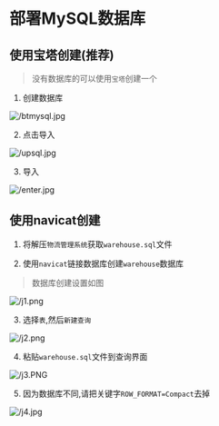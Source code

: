 # 部署MySQL数据库

## 使用宝塔创建(推荐)

> 没有数据库的可以使用`宝塔`创建一个

1. 创建数据库

![/btmysql.jpg](https://media.codecore.cn/markdown/btmysql.jpg)

2. 点击导入

![/upsql.jpg](https://media.codecore.cn/markdown/upsql.jpg)

3. 导入

![/enter.jpg](https://media.codecore.cn/markdown/enter.jpg)


## 使用navicat创建

1. 将解压`物流管理系统`获取`warehouse.sql`文件

2. 使用`navicat`链接数据库创建`warehouse`数据库

> 数据库创建设置如图

![/j1.png](https://media.codecore.cn/markdown/j1.png)


3. 选择`表`,然后`新建查询`

![/j2.png](https://media.codecore.cn/markdown/j2.png)

4. 粘贴`warehouse.sql`文件到查询界面

![/j3.PNG](https://media.codecore.cn/markdown/j3.PNG)

5. 因为数据库不同,请把关键字`ROW_FORMAT=Compact`去掉

![/j4.jpg](https://media.codecore.cn/markdown/j4.jpg)